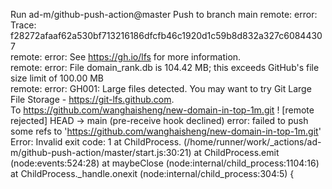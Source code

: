Run ad-m/github-push-action@master
Push to branch main
remote: error: Trace: f28272afaaf62a530bf713216186dfcfb46c1920d1c59b8d832a327c60844307        
remote: error: See https://gh.io/lfs for more information.        
remote: error: File domain_rank.db is 104.42 MB; this exceeds GitHub's file size limit of 100.00 MB        
remote: error: GH001: Large files detected. You may want to try Git Large File Storage - https://git-lfs.github.com.        
To https://github.com/wanghaisheng/new-domain-in-top-1m.git
 ! [remote rejected] HEAD -> main (pre-receive hook declined)
error: failed to push some refs to 'https://github.com/wanghaisheng/new-domain-in-top-1m.git'
Error: Invalid exit code: 1
    at ChildProcess.<anonymous> (/home/runner/work/_actions/ad-m/github-push-action/master/start.js:30:21)
    at ChildProcess.emit (node:events:524:28)
    at maybeClose (node:internal/child_process:1104:16)
    at ChildProcess._handle.onexit (node:internal/child_process:304:5) {
